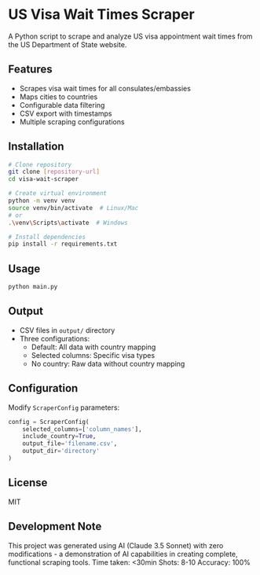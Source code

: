 # US Visa Wait Times Scraper

A Python script to scrape and analyze US visa appointment wait times from the US Department of State website.

## Features
- Scrapes visa wait times for all consulates/embassies
- Maps cities to countries
- Configurable data filtering
- CSV export with timestamps
- Multiple scraping configurations

## Installation
```bash
# Clone repository
git clone [repository-url]
cd visa-wait-scraper

# Create virtual environment
python -m venv venv
source venv/bin/activate  # Linux/Mac
# or
.\venv\Scripts\activate  # Windows

# Install dependencies
pip install -r requirements.txt
```

## Usage
```bash
python main.py
```

## Output
- CSV files in `output/` directory
- Three configurations:
  - Default: All data with country mapping
  - Selected columns: Specific visa types
  - No country: Raw data without country mapping

## Configuration
Modify `ScraperConfig` parameters:
```python
config = ScraperConfig(
    selected_columns=['column_names'],
    include_country=True,
    output_file='filename.csv',
    output_dir='directory'
)
```

## License
MIT

## Development Note
This project was generated using AI (Claude 3.5 Sonnet) with zero modifications - a demonstration of AI capabilities in creating complete, functional scraping tools.
Time taken: <30min
Shots: 8-10
Accuracy: 100%